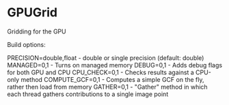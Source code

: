 # GPUGrid
Gridding for the GPU

Build options:

PRECISION=double,float - double or single precision (default: double)
MANAGED=0,1            - Turns on managed memory
DEBUG=0,1              - Adds debug flags for both GPU and CPU
CPU_CHECK=0,1          - Checks results against a CPU-only method
COMPUTE_GCF=0,1        - Computes a simple GCF on the fly, rather
                           then load from memory
GATHER=0,1             - "Gather" method in which each thread gathers
                           contributions to a single image point
